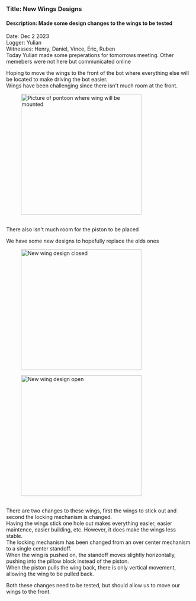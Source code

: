 ### Title: New Wings Designs
#### Description: Made some design changes to the wings to be tested
Date: Dec 2 2023<br>
Logger: Yulian<br>
Witnesses: Henry, Daniel, Vince, Eric, Ruben<br>
Today Yulian made some preperations for tomorrows meeting. Other memebers were not here but communicated online<br>

Hoping to move the wings to the front of the bot where everything else will be located to make driving the bot easier.<br>
Wings have been challenging since there isn't much room at the front.<br>
<figure>
    <img src="https://github.com/Jakeiscake2/Notebooking/assets/93807082/864b5398-5e33-4984-990c-e0836d699d0e" width = auto height = "325"
         alt="Picture of pontoon where wing will be mounted">
</figure>
<br>
There also isn't much room for the piston to be placed<br>

We have some new designs to hopefully replace the olds ones <br>
<figure>
    <img src="https://github.com/Jakeiscake2/Notebooking/assets/93807082/a24d58df-c260-4070-8b35-015f00d8d93a" width = auto height = "325"
         alt="New wing design closed">
</figure>
<figure>
    <img src="https://github.com/Jakeiscake2/Notebooking/assets/93807082/7c5f5b7a-47a5-47a5-9fdb-59b98bb11b9a" width = auto height = "325"
         alt="New wing design open">
</figure>
<br>
There are two changes to these wings, first the wings to stick out and second the locking mechanism is changed. <br>
Having the wings stick one hole out makes everything easier, easier maintence, easier building, etc. However, it does make the wings less stable. <br>
The locking mechanism has been changed from an over center mechanism to a single center standoff.  <br>
When the wing is pushed on, the standoff moves slightly horizontally, pushing into the pillow block instead of the piston. <br>
When the piston pulls the wing back, there is only vertical movement, allowing the wing to be pulled back. <br>

Both these changes need to be tested, but should allow us to move our wings to the front. <br>
